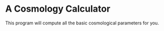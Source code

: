 # A Cosmology Calculator 

This program will compute all the basic cosmological parameters for you.

